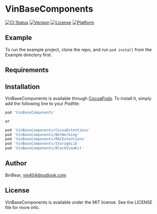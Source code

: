 # VinBaseComponents

[![CI Status](https://img.shields.io/travis/BinBear/VinBaseComponents.svg?style=flat)](https://travis-ci.org/BinBear/VinBaseComponents)
[![Version](https://img.shields.io/cocoapods/v/VinBaseComponents.svg?style=flat)](https://cocoapods.org/pods/VinBaseComponents)
[![License](https://img.shields.io/cocoapods/l/VinBaseComponents.svg?style=flat)](https://cocoapods.org/pods/VinBaseComponents)
[![Platform](https://img.shields.io/cocoapods/p/VinBaseComponents.svg?style=flat)](https://cocoapods.org/pods/VinBaseComponents)

## Example

To run the example project, clone the repo, and run `pod install` from the Example directory first.

## Requirements

## Installation

VinBaseComponents is available through [CocoaPods](https://cocoapods.org). To install
it, simply add the following line to your Podfile:

```ruby
pod 'VinBaseComponents'

or

pod 'VinBaseComponents/CocoaExtentions'
pod 'VinBaseComponents/NetWorking'
pod 'VinBaseComponents/RACExtentions'
pod 'VinBaseComponents/StorageLib'
pod 'VinBaseComponents/BlockViewKit'

```

## Author

BinBear, vin404@outlook.com

## License

VinBaseComponents is available under the MIT license. See the LICENSE file for more info.
